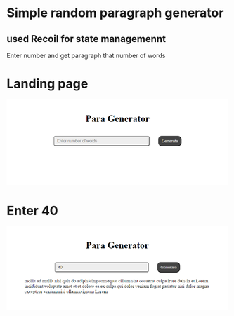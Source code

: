 # Simple random paragraph generator
## used Recoil for state managemennt
Enter number and get paragraph that number of words

# Landing page
![alt text](image.png)

# Enter 40
![alt text](image-1.png)